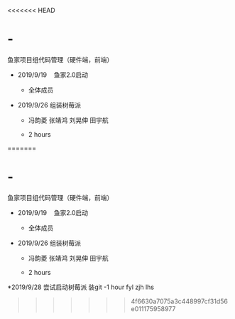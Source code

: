 <<<<<<< HEAD
# -

鱼家项目组代码管理（硬件端，前端）

* 2019/9/19    鱼家2.0启动
  
  - 全体成员

* 2019/9/26 组装树莓派
  
  - 冯韵菱 张靖鸿 刘晃伸 田宇航
  
  - 2 hours


=======
# -

鱼家项目组代码管理（硬件端，前端）

* 2019/9/19    鱼家2.0启动
  
  - 全体成员

* 2019/9/26 组装树莓派
  
  - 冯韵菱 张靖鸿 刘晃伸 田宇航
  
  - 2 hours

*2019/9/28 尝试启动树莓派 装git
 -1 hour fyl zjh lhs


>>>>>>> 4f6630a7075a3c448997cf31d56e011175958977
